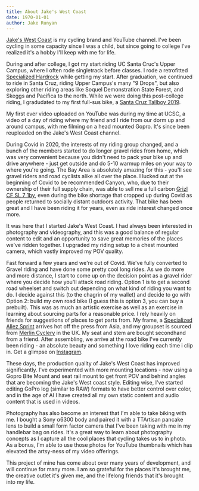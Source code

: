 ```yaml
---
title: About Jake's West Coast
date: 1970-01-01
author: Jake Runyan
---
```


[Jake's West Coast](https://www.youtube.com/@jakeswestcoast) is my cycling brand and YouTube channel. I've been cycling in some capacity since I was a child, but since going to college I've realized it's a hobby I'll keep with me for life.

During and after college, I got my start riding UC Santa Cruc's Upper Campus, where I often rode singletrack before classes. I rode a retrofitted [Specialized Hardrock](https://www.bicyclebluebook.com/value-guide/1998%20Specialized%20Hardrock%20Classic) while getting my start. After graduation, we continued to ride in Santa Cruz, riding Upper Campus's many "9 Drops", but also exploring other riding areas like Soquel Demonstration State Forest, and Skeggs and Pacifica to the north. While we were doing this post-college riding, I gradudated to my first full-sus bike, a [Santa Cruz Tallboy 2019](https://www.vitalmtb.com/product/guide/Bikes,3/Santa-Cruz/Tallboy-Carbon-C-S,23477).

My first ever video uploaded on YouTube was during my time at UCSC, a video of a day of riding where my friend and I ride from our dorm up and around campus, with me filming on a head mounted Gopro. It's since been reuploaded on the Jake's West Coast channel.

During Covid in 2020, the interests of my riding group changed, and a bunch of the members started to do longer gravel rides from home, which was very convenient because you didn't need to pack your bike up and drive anywhere - just get outside and do 5-10 warmup miles on your way to where you're going. The Bay Area is absolutely amazing for this - you'll see gravel riders and road cyclists alike all over the place. I lucked out at the beginning of Covid to be recommended Canyon, who, due to their ownership of their full supply chain, was able to sell me a full carbon [Grizl CF SL 7 1by](https://www.canyon.com/en-us/outlet-bikes/gravel-bikes/grizl-cf-sl-7-1by/2849.html), even during the bike shortage that cropped up during Covid as people returned to socially distant outdoors activity. That bike has been great and I have been riding it for years, even as ride interest changed once more.

It was here that I started Jake's West Coast. I had always been interested in photography and videography, and this was a good balance of regular content to edit and an opportunity to save great memories of the places we've ridden together. I upgraded my riding setup to a chest mounted camera, which vastly improved my POV quality.

Fast forward a few years and we're out of Covid. We've fully converted to Gravel riding and have done some pretty cool long rides. As we do more and more distance, I start to come up on the decision point as a gravel rider where you decide how you'll attack road riding. Option 1 is to get a second road wheelset and switch out depending on what kind of riding you want to do. I decide against this (to the chagrin of my wallet) and decide to go with Option 2: build my own road bike (I guess this is option 3, you can buy a prebuilt). This was as much an artistic exercise as well as an exercise in learning about sourcing parts for a reasonable price. I rely heavily on friends for suggestions of places to get parts from. My frame, a [Specialized Allez Sprint](https://www.specialized.com/us/en/allez-sprint) arrives hot off the press from Asia, and my groupset is sourced from [Merlin Cyclery](https://www.merlincycles.com/en-us/) in the UK. My seat and stem are bought secondhand from a friend. After assembling, we arrive at the road bike I've currently been riding - an absolute beauty and something I love riding each time i clip in. Get a glimpse on [Instagram](https://instagram.com/jakeswestcoast).

These days, the production quality of Jake's West Coast has improved significantly. I've experimented with more mounting locations - now using a Gopro Bite Mount and seat rail mount to get front POV and behind angles that are becoming the Jake's West coast style. Editing wise, I've started editing GoPro log (similar to RAW) formats to have better control over color, and in the age of AI I have created all my own static content and audio content that is used in videos.

Photography has also become an interest that I'm able to take biking with me. I bought a Sony α6300 body and paired it with a TTArtisan pancake lens to build a small form factor camera that I've been taking with me in my handlebar bag on rides. It's a great way to learn about photography concepts as I capture all the cool places that cycling takes us to in photo. As a bonus, I'm able to use those photos for YouTube thumbnails which has elevated the artsy-ness of my video offerings.

This project of mine has come about over many years of development, and will continue for many more. I am so grateful for the places it's brought me, the creative outlet it's given me, and the lifelong friends that it's brought into my life.

